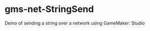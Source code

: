 gms-net-StringSend
==================

Demo of sending a string over a network using GameMaker: Studio
